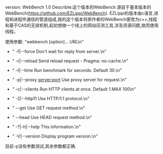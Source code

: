 version: WebBench 1.0
Describle:这个版本的WebBench
源自于基本版本的WebBench(https://github.com/EZLippi/WebBench).
EZLippi的版本由c语言,进程和进程件通信的管道组成,我的这个版本将原作者的WebBench更改为c++,线程和基于CAS的无锁机制,起初想做一个线上的网站压测工具,涉及资源问题,故而使用线程。

使用参数:
"webbench [option]... URL\n"

* "  -f|--force               Don't wait for reply from server.\n"
 
* "  -r|--reload              Send reload request - Pragma: no-cache.\n"

* "  -t|--time <sec>          Run benchmark for <sec> seconds. Default 30.\n"
	
* "  -p|--proxy <server:port> Use proxy server for request.\n"
	
* "  -c|--clients <n>         Run <n> HTTP clients at once. Default 1.MAX 100\n"
	
* "  -2|--http11              Use HTTP/1.1 protocol.\n"
	
* "  --get                    Use GET request method.\n"
	
* "  --head                   Use HEAD request method.\n"
	
* "  -?|-h|--help             This information.\n"
	
* "  -V|--version             Display program version.\n"

目前-p没有参数测试,其余参数都正确.


